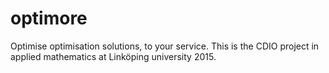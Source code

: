 # optimore
Optimise optimisation solutions, to your service. This is the CDIO project in applied mathematics at Linköping university 2015.
